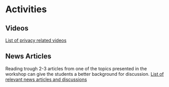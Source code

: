 # Activities

## Videos

[List of privacy related videos](/activities/videos)

## News Articles

Reading trough 2-3 articles from one of the topics presented in the workshop can give the students a better background for discussion.  [List of relevant news articles and discussions](/activities/news_articles)
